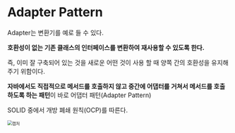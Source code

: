# Adapter Pattern

Adapter는 변환기를 예로 들 수 있다.

**호환성이 없는 기존 클래스의 인터페이스를 변환하여 재사용할 수 있도록 한다.**

즉, 이미 잘 구축되어 있는 것을 새로운 어떤 것이 사용 할 때 양쪽 간의 호환성을 유지해주기 위함이다.

**자바에서도 직접적으로 메서드를 호출하지 않고 중간에 어댑터를 거쳐서 메서드를 호출하도록 하는 패턴**이 바로 어댑터 패턴(Adapter Pattern)

SOLID 중에서 개방 폐쇄 원칙(OCP)를 따른다.

<img src="https://user-images.githubusercontent.com/42603919/153562350-b3f537b4-0d20-41c7-a4a1-d022f119b7a8.PNG" alt="캡처" style="zoom:67%;" />